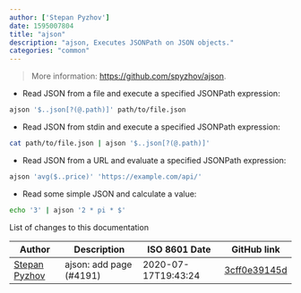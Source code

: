```yaml
---
author: ['Stepan Pyzhov']
date: 1595007804
title: "ajson"
description: "ajson, Executes JSONPath on JSON objects."
categories: "common"
---
```

> More information: <https://github.com/spyzhov/ajson>.

- Read JSON from a file and execute a specified JSONPath expression:

```bash
ajson '$..json[?(@.path)]' path/to/file.json
```

- Read JSON from stdin and execute a specified JSONPath expression:

```bash
cat path/to/file.json | ajson '$..json[?(@.path)]'
```

- Read JSON from a URL and evaluate a specified JSONPath expression:

```bash
ajson 'avg($..price)' 'https://example.com/api/'
```

- Read some simple JSON and calculate a value:

```bash
echo '3' | ajson '2 * pi * $'
```
List of changes to this documentation


Author | Description | ISO 8601 Date | GitHub link
------|-----|-----|-----
[Stepan Pyzhov](mailto:32341341+spyzhov@users.noreply.github.com) | ajson: add page (#4191) | 2020-07-17T19:43:24 | [3cff0e39145d](https://github.com/tldr-pages/tldr/commit/3cff0e39145da3cc84c11fba6e03c22448520b7f)


